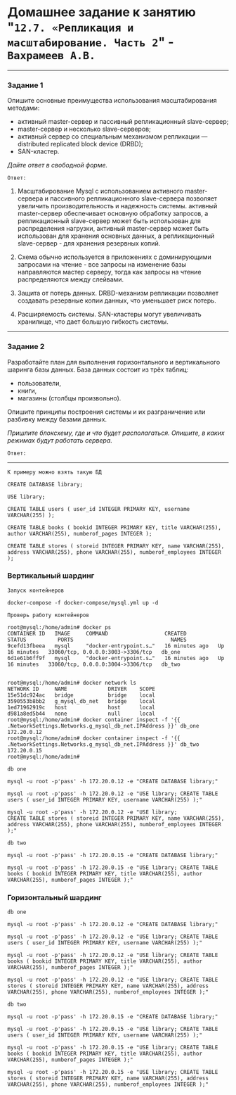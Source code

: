 # Домашнее задание к занятию "`12.7. «Репликация и масштабирование. Часть 2`" - `Вахрамеев А.В.`

---

### Задание 1

Опишите основные преимущества использования масштабирования методами:

- активный master-сервер и пассивный репликационный slave-сервер; 
- master-сервер и несколько slave-серверов;
- активный сервер со специальным механизмом репликации — distributed replicated block device (DRBD);
- SAN-кластер.

*Дайте ответ в свободной форме.*

`Ответ:`

1. Масштабирование Mysql с использованием активного master-сервера и пассивного репликационного slave-сервера позволяет увеличить производительность и надежность системы. активный master-сервер обеспечивает основную обработку запросов, а репликационный slave-сервер может быть использован для распределения нагрузки, активный master-сервер может быть использован для хранения основных данных, а репликационный slave-сервер - для хранения резервных копий.

2. Схема обычно используется в приложениях с доминирующими запросами на чтение - все запросы на изменение базы направляются мастер серверу, тогда как запросы на чтение распределяются между слейвами.

3. Защита от потерь данных. DRBD-механизм репликации позволяет создавать резервные копии данных, что уменьшает риск потерь.

4. Расширяемость системы. SAN-кластеры могут увеличивать хранилище, что дает большую гибкость системы.

---

### Задание 2


Разработайте план для выполнения горизонтального и вертикального шаринга базы данных. База данных состоит из трёх таблиц: 

- пользователи, 
- книги, 
- магазины (столбцы произвольно). 

Опишите принципы построения системы и их разграничение или разбивку между базами данных.

*Пришлите блоксхему, где и что будет располагаться. Опишите, в каких режимах будут работать сервера.* 

`Ответ:`

---

`К примеру можно взять такую БД`
```
CREATE DATABASE library;

USE library;

CREATE TABLE users ( user_id INTEGER PRIMARY KEY, username VARCHAR(255) );

CREATE TABLE books ( bookid INTEGER PRIMARY KEY, title VARCHAR(255), author VARCHAR(255), numberof_pages INTEGER );

CREATE TABLE stores ( storeid INTEGER PRIMARY KEY, name VARCHAR(255), address VARCHAR(255), phone VARCHAR(255), numberof_employees INTEGER );
```

### Вертикальный шардинг

`Запуск контейнеров`

```
docker-compose -f docker-compose/mysql.yml up -d
```

`Проверь работу контейнеров`

```
root@mysql:/home/admin# docker ps
CONTAINER ID   IMAGE     COMMAND                  CREATED          STATUS          PORTS                               NAMES
9cefd13fbeea   mysql     "docker-entrypoint.s…"   16 minutes ago   Up 16 minutes   33060/tcp, 0.0.0.0:3003->3306/tcp   db_one
6d1e61b6ff9f   mysql     "docker-entrypoint.s…"   16 minutes ago   Up 16 minutes   33060/tcp, 0.0.0.0:3004->3306/tcp   db_two


root@mysql:/home/admin# docker network ls
NETWORK ID     NAME             DRIVER    SCOPE
15e51dc924ac   bridge           bridge    local
3590553b8bb2   g_mysql_db_net   bridge    local
1ed71962919c   host             host      local
d981a8ed5b44   none             null      local
root@mysql:/home/admin# docker container inspect -f '{{ .NetworkSettings.Networks.g_mysql_db_net.IPAddress }}' db_one
172.20.0.12
root@mysql:/home/admin# docker container inspect -f '{{ .NetworkSettings.Networks.g_mysql_db_net.IPAddress }}' db_two
172.20.0.15
root@mysql:/home/admin# 

```

`db one`

```
mysql -u root -p'pass' -h 172.20.0.12 -e "CREATE DATABASE library;"

mysql -u root -p'pass' -h 172.20.0.12 -e "USE library; CREATE TABLE users ( user_id INTEGER PRIMARY KEY, username VARCHAR(255) );"

mysql -u root -p'pass' -h 172.20.0.12 -e "USE library; 
CREATE TABLE stores ( storeid INTEGER PRIMARY KEY, name VARCHAR(255), address VARCHAR(255), phone VARCHAR(255), numberof_employees INTEGER );"
```


`db two`

```
mysql -u root -p'pass' -h 172.20.0.15 -e "CREATE DATABASE library;"

mysql -u root -p'pass' -h 172.20.0.15 -e "USE library; CREATE TABLE books ( bookid INTEGER PRIMARY KEY, title VARCHAR(255), author VARCHAR(255), numberof_pages INTEGER );"
```

### Горизонтальный шардинг
`db one`

```
mysql -u root -p'pass' -h 172.20.0.12 -e "CREATE DATABASE library;"

mysql -u root -p'pass' -h 172.20.0.12 -e "USE library; CREATE TABLE users ( user_id INTEGER PRIMARY KEY, username VARCHAR(255) );"

mysql -u root -p'pass' -h 172.20.0.12 -e "USE library; CREATE TABLE books ( bookid INTEGER PRIMARY KEY, title VARCHAR(255), author VARCHAR(255), numberof_pages INTEGER );"

mysql -u root -p'pass' -h 172.20.0.12 -e "USE library; CREATE TABLE stores ( storeid INTEGER PRIMARY KEY, name VARCHAR(255), address VARCHAR(255), phone VARCHAR(255), numberof_employees INTEGER );"
```
`db two`

```
mysql -u root -p'pass' -h 172.20.0.15 -e "CREATE DATABASE library;"

mysql -u root -p'pass' -h 172.20.0.15 -e "USE library; CREATE TABLE users ( user_id INTEGER PRIMARY KEY, username VARCHAR(255) );"

mysql -u root -p'pass' -h 172.20.0.15 -e "USE library; CREATE TABLE books ( bookid INTEGER PRIMARY KEY, title VARCHAR(255), author VARCHAR(255), numberof_pages INTEGER );"

mysql -u root -p'pass' -h 172.20.0.15 -e "USE library; CREATE TABLE stores ( storeid INTEGER PRIMARY KEY, name VARCHAR(255), address VARCHAR(255), phone VARCHAR(255), numberof_employees INTEGER );"
```
